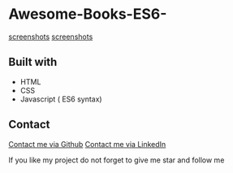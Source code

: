 # Awesome-Books-ES6-

[screenshots](night.png)
[screenshots](day.png)

## Built with 
 * HTML
 * CSS
 * Javascript ( ES6 syntax)

## Contact
[Contact me via Github](https://github.com/fed1k)
[Contact me via LinkedIn](https://www.linkedin.com/in/firdavs-allamurotov-12b60a226/)

If you like my project do not forget to give me star and follow me

